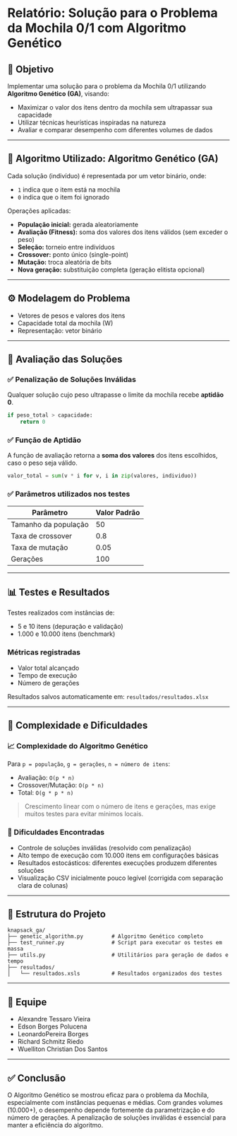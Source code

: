 # Relatório: Solução para o Problema da Mochila 0/1 com Algoritmo Genético

## 🎯 Objetivo

Implementar uma solução para o problema da Mochila 0/1 utilizando **Algoritmo Genético (GA)**, visando:

- Maximizar o valor dos itens dentro da mochila sem ultrapassar sua capacidade
- Utilizar técnicas heurísticas inspiradas na natureza
- Avaliar e comparar desempenho com diferentes volumes de dados

---

## 🧠 Algoritmo Utilizado: Algoritmo Genético (GA)

Cada solução (indivíduo) é representada por um vetor binário, onde:

- `1` indica que o item está na mochila
- `0` indica que o item foi ignorado

Operações aplicadas:

- **População inicial:** gerada aleatoriamente
- **Avaliação (Fitness):** soma dos valores dos itens válidos (sem exceder o peso)
- **Seleção:** torneio entre indivíduos
- **Crossover:** ponto único (single-point)
- **Mutação:** troca aleatória de bits
- **Nova geração:** substituição completa (geração elitista opcional)

---

## ⚙️ Modelagem do Problema

- Vetores de pesos e valores dos itens
- Capacidade total da mochila (W)
- Representação: vetor binário

---

## 🧪 Avaliação das Soluções

### ✅ Penalização de Soluções Inválidas

Qualquer solução cujo peso ultrapasse o limite da mochila recebe **aptidão 0**.

```python
if peso_total > capacidade:
    return 0
```

### ✅ Função de Aptidão

A função de avaliação retorna a **soma dos valores** dos itens escolhidos, caso o peso seja válido.

```python
valor_total = sum(v * i for v, i in zip(valores, individuo))
```

### ✅ Parâmetros utilizados nos testes

| Parâmetro            | Valor Padrão |
|----------------------|--------------|
| Tamanho da população | 50           |
| Taxa de crossover    | 0.8          |
| Taxa de mutação      | 0.05         |
| Gerações             | 100          |

---

## 📊 Testes e Resultados

Testes realizados com instâncias de:

- 5 e 10 itens (depuração e validação)
- 1.000 e 10.000 itens (benchmark)

### Métricas registradas

- Valor total alcançado
- Tempo de execução
- Número de gerações

Resultados salvos automaticamente em: `resultados/resultados.xlsx`

---

## 🧮 Complexidade e Dificuldades

### 📈 Complexidade do Algoritmo Genético

Para `p = população`, `g = gerações`, `n = número de itens`:

- Avaliação: `O(p * n)`
- Crossover/Mutação: `O(p * n)`
- Total: `O(g * p * n)`

> Crescimento linear com o número de itens e gerações, mas exige muitos testes para evitar mínimos locais.

### 🧱 Dificuldades Encontradas

- Controle de soluções inválidas (resolvido com penalização)
- Alto tempo de execução com 10.000 itens em configurações básicas
- Resultados estocásticos: diferentes execuções produzem diferentes soluções
- Visualização CSV inicialmente pouco legível (corrigida com separação clara de colunas)

---

## 📁 Estrutura do Projeto

```
knapsack_ga/
├── genetic_algorithm.py         # Algoritmo Genético completo
├── test_runner.py               # Script para executar os testes em massa
├── utils.py                     # Utilitários para geração de dados e tempo
├── resultados/
│   └── resultados.xsls          # Resultados organizados dos testes
```

---

## 👥 Equipe

- Alexandre Tessaro Vieira
- Edson Borges Polucena
- LeonardoPereira Borges
- Richard Schmitz Riedo
- Wuelliton Christian Dos Santos

---

## ✅ Conclusão

O Algoritmo Genético se mostrou eficaz para o problema da Mochila, especialmente com instâncias pequenas e médias. Com grandes volumes (10.000+), o desempenho depende fortemente da parametrização e do número de gerações. A penalização de soluções inválidas é essencial para manter a eficiência do algoritmo.
